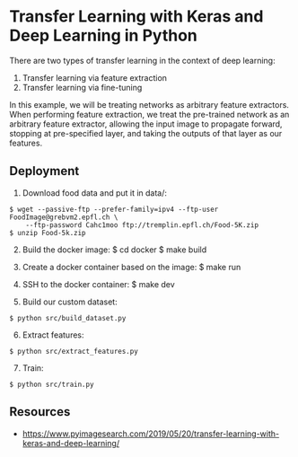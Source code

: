 # Transfer Learning with Keras and Deep Learning in Python

There are two types of transfer learning in the context of deep learning:

1. Transfer learning via feature extraction
2. Transfer learning via fine-tuning

In this example, we will be treating networks as arbitrary feature extractors. When performing feature extraction, we treat the pre-trained network as an arbitrary feature extractor, allowing the input image to propagate forward, stopping at pre-specified layer, and taking the outputs of that layer as our features.

## Deployment

1. Download food data and put it in data/:
```
$ wget --passive-ftp --prefer-family=ipv4 --ftp-user FoodImage@grebvm2.epfl.ch \
	--ftp-password Cahc1moo ftp://tremplin.epfl.ch/Food-5K.zip
$ unzip Food-5k.zip
```

2. Build the docker image:
$ cd docker
$ make build

3. Create a docker container based on the image:
$ make run

4. SSH to the docker container:
$ make dev

5. Build our custom dataset:
```
$ python src/build_dataset.py
```

6. Extract features:
```
$ python src/extract_features.py
```

7. Train:
```
$ python src/train.py
```

## Resources

* https://www.pyimagesearch.com/2019/05/20/transfer-learning-with-keras-and-deep-learning/
